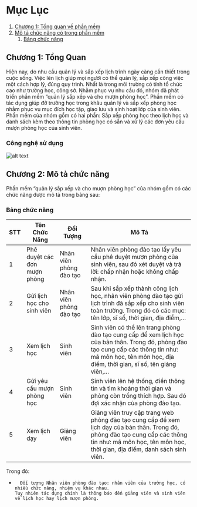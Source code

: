 # Mục Lục
1. [Chương 1: Tổng quan về phần mềm](#introduction)
2. [Mô tả chức năng có trong phần mềm](#paragraph1)
    1. [Bảng chức năng](#subparagraph1)

## Chương 1: Tổng Quan <a name="introduction"></a>
Hiện nay, do nhu cầu quản lý và sắp xếp lịch trình ngày càng cần thiết trong cuộc sống. Việc lên lịch giúp mọi người có thể quản lý, sắp xếp công việc một cách hợp lý, đúng quy trình. Nhất là trong môi trường có tính tổ chức cao như trường học, công sở. Nhằm phục vụ nhu cầu đó, nhóm đã phát triển phần mềm “quản lý sắp xếp và cho mượn phòng học”. Phần mềm có tác dụng giúp đỡ trường học trong khâu quản lý và sắp xếp phòng học nhằm phục vụ mục đích học tập, giao lưu và sinh hoạt lớp của sinh viên. Phần mềm của nhóm gồm có hai phần: Sắp xếp phòng học theo lịch học và danh sách kèm theo thông tin phòng học có sẵn và xử lý các đơn yêu cầu mượn phòng học của sinh viên.

### Công nghệ sử dụng
![alt text](https://icon-library.net/images/js-icon/js-icon-13.jpg)


## Chương 2: Mô tả chức năng <a name="paragraph1"></a>
Phần mềm “quản lý sắp xếp và cho mượn phòng học” của nhóm gồm có các chức năng được mô tả trong bảng sau:

### Bảng chức năng <a name="subparagraph1"></a>
| STT |Tên Chức Năng | Đối Tượng | Mô Tả|
|-----|--------------|-----------|------|
|1|Phê duyệt các đơn mượn phòng|Nhân viên phòng đào tạo|Nhân viên phòng đào tạo lấy yêu cầu phê duyệt mượn phòng của sinh viên, sau đó xét duyệt và trả lời: chấp nhận hoặc không chấp nhận.|
|2|Gửi lịch học cho sinh viên|Nhân viên phòng đào tạo|Sau khi sắp xếp thành công lịch học, nhân viên phòng đào tạo gửi lịch trình đã sắp xếp cho sinh viên toàn trường. Trong đó có các mục: tên lớp, sĩ số, thời gian, địa điểm,…|
|3|Xem lịch học|Sinh viên|Sinh viên có thể lên trang phòng đào tạo cung cấp để xem lịch học của bản thân. Trong đó, phòng đào tạo cung cấp các thông tin như: mã môn học, tên môn học, địa điểm, thời gian, sĩ số, tên giảng viên,…|
|4|Gửi yêu cầu mượn phòng học|Sinh viên|Sinh viên lên hệ thống, điền thông tin và tìm khoảng thời gian và phòng còn trống thích hợp. Sau đó đợi xác nhận của phòng đào tạo.|
|5|Xem lịch dạy|Giảng viên|Giảng viên truy cập trang web phòng đào tạo cung cấp để xem lịch dạy của bản thân. Trong đó, phòng đào tạo cung cấp các thông tin như: mã môn học, tên môn học, thời gian, địa điểm, danh sách sinh viên.|
 
Trong đó:
-   	Đối tượng Nhân viên phòng đào tạo: nhân viên của trường học, có nhiều chức năng, nhiệm vụ khác nhau. 
      Tuy nhiên tác dụng chính là thông báo đến giảng viên và sinh viên về lịch học hay lịch mượn phòng.

